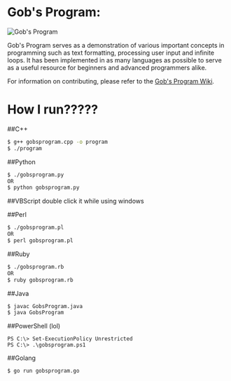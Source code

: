 Gob's Program:
===========
![Gob's Program](http://i.imgur.com/nJK1t7j.png)

Gob's Program serves as a demonstration of various important concepts in programming such as text formatting, processing user input and infinite loops. It has been implemented in as many languages as possible to serve as a useful resource for beginners and advanced programmers alike.

For information on contributing, please refer to the [Gob's Program Wiki](https://github.com/jabberzac/gobsprogram/wiki).

# How I run?????
##C++
```bash
$ g++ gobsprogram.cpp -o program
$ ./program
```
##Python
```bash
$ ./gobsprogram.py
OR
$ python gobsprogram.py
```
##VBScript
double click it while using windows

##Perl
```bash
$ ./gobsprogram.pl
OR
$ perl gobsprogram.pl
```

##Ruby
```bash
$ ./gobsprogram.rb
OR
$ ruby gobsprogram.rb
```

##Java
```bash
$ javac GobsProgram.java
$ java GobsProgram
```

##PowerShell (lol)
```posh
PS C:\> Set-ExecutionPolicy Unrestricted
PS C:\> .\gobsprogram.ps1
```

##Golang
```bash
$ go run gobsprogram.go
```
